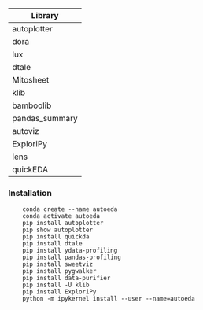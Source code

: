 
| Library        | 
|----------------|
| autoplotter    |  
| dora           |  
| lux            |             
| dtale          |             
| Mitosheet      |             
| klib           |             
| bamboolib      |             
| pandas_summary |             
| autoviz        |             
| ExploriPy      |             
| lens           |             
| quickEDA       |

### **Installation**

        conda create --name autoeda
        conda activate autoeda
        pip install autoplotter
        pip show autoplotter
        pip install quickda
        pip install dtale
        pip install ydata-profiling
        pip install pandas-profiling
        pip install sweetviz
        pip install pygwalker
        pip install data-purifier
        pip install -U klib
        pip install ExploriPy
        python -m ipykernel install --user --name=autoeda
